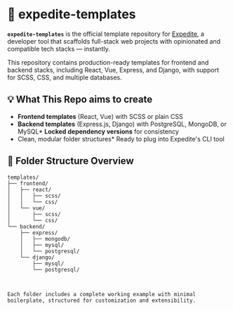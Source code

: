 # 🚀 expedite-templates
**`expedite-templates`** is the official template repository for [Expedite](https://github.com/Nithin6524/Expedite), a developer tool that scaffolds full-stack web projects with opinionated and compatible tech stacks — instantly.

This repository contains production-ready templates for frontend and backend stacks, including React, Vue, Express, and Django, with support for SCSS, CSS, and multiple databases.

## 💡 What This Repo aims to create
* **Frontend templates** (React, Vue) with SCSS or plain CSS
* **Backend templates** (Express.js, Django) with PostgreSQL, MongoDB, or MySQL* **Locked dependency versions** for consistency
* Clean, modular folder structures* Ready to plug into Expedite's CLI tool


## 📁 Folder Structure Overview

```
templates/
├── frontend/
│   ├── react/
│   │   ├── scss/
│   │   └── css/
│   └── vue/
│       ├── scss/
│       └── css/
└── backend/
    ├── express/
    │   ├── mongodb/
    │   ├── mysql/
    │   └── postgresql/
    └── django/
        ├── mysql/
        └── postgresql/



Each folder includes a complete working example with minimal boilerplate, structured for customization and extensibility.













